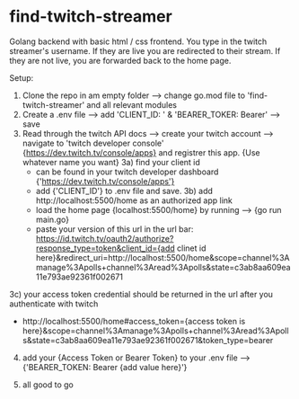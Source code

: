 # find-twitch-streamer
Golang backend with basic html / css frontend. You type in the twitch streamer's username. If they are live you are redirected to their stream. If they are not live, you are forwarded back to the home page.

Setup:

1) Clone the repo in am empty folder  --> change go.mod file to 'find-twitch-streamer' and all relevant modules
2) Create a .env file --> add 'CLIENT_ID: ' & 'BEARER_TOKER: Bearer' --> save
3) Read through the twitch API docs  --> create your twitch account --> navigate to 'twitch developer console' {https://dev.twitch.tv/console/apps} and registrer this app. {Use whatever name you want}
  3a) find your client id
    - can be found in your twitch developer dashboard {'https://dev.twitch.tv/console/apps'}
    - add {'CLIENT_ID'} to .env file and save.
  3b) add http://localhost:5500/home as an authorized app link
   - load the home page {localhost:5500/home} by running --> {go run main.go}
   - paste your version of this url in the url bar: 
   https://id.twitch.tv/oauth2/authorize?response_type=token&client_id={add clinet id here}&redirect_uri=http://localhost:5500/home&scope=channel%3Amanage%3Apolls+channel%3Aread%3Apolls&state=c3ab8aa609ea11e793ae92361f002671
   
  3c) your access token credential should be returned in the url after you authenticate with twitch
  - http://localhost:5500/home#access_token={access token is here}&scope=channel%3Amanage%3Apolls+channel%3Aread%3Apolls&state=c3ab8aa609ea11e793ae92361f002671&token_type=bearer

4) add your {Access Token or Bearer Token} to your .env file --> {'BEARER_TOKEN: Bearer {add value here}'}

5) all good to go




